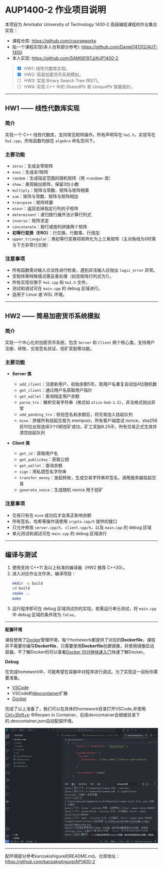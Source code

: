 # AUP1400-2 作业项目说明

本项目为 Amirkabir University of Technology 1400-2 高级编程课程的作业集合实现：
- 课程仓库: https://github.com/courseworks
- 贴一个课程实现(本人也有部分参考): https://github.com/Daniel741312/AUT-1400
- 本人实现: https://github.com/SAM0619TJ/AUP1400-2


>- [x] HW1: 线性代数库实现。
>- [x] HW2: 简易加密货币系统模拟。
>- [ ] HW3: 实现 Binary Search Tree (BST)。
>- [ ] HW4: 实现 C++ 中的 SharedPtr 和 UniquePtr 智能指针。
---

## HW1 —— 线性代数库实现

### 简介

实现一个 C++ 线性代数库，支持常见矩阵操作。所有声明写在 `hw1.h`，实现写在 `hw1.cpp`，所有函数均放在 `algebra` 命名空间下。

### 主要功能

- `zeros`：生成全零矩阵
- `ones`：生成全1矩阵
- `random`：生成指定范围的随机矩阵（用 `<random>` 库）
- `show`：美观输出矩阵，保留3位小数
- `multiply`：矩阵与常数、矩阵与矩阵相乘
- `sum`：矩阵与常数、矩阵与矩阵相加
- `transpose`：矩阵转置
- `minor`：返回去掉指定行列的子矩阵
- `determinant`：递归按行展开法计算行列式
- `inverse`：矩阵求逆
- `concatenate`：按行或按列拼接两个矩阵
- **初等行变换（ERO）**：行交换、行数乘、行倍加
- `upper_triangular`：用初等行变换将矩阵化为上三角矩阵（主对角线为0时需与下方非零行交换）

### 注意事项

- 所有函数需对输入合法性进行检查，遇到非法输入应抛出 `logic_error` 异常。
- 空矩阵等特殊情况需妥善处理（如空矩阵行列式为1）。
- 所有实现仅限于 `hw1.cpp` 和 `hw1.h` 文件。
- 测试和调试可在 `main.cpp` 的 debug 区域进行。
- 适用于 Linux 或 WSL 环境。

---

## HW2 —— 简易加密货币系统模拟

### 简介

实现一个中心化的加密货币系统，包含 `Server` 和 `Client` 两个核心类。支持用户注册、转账、交易签名验证、挖矿奖励等功能。

### 主要功能

- **Server 类**
  - `add_client`：注册新用户，初始余额5币，若用户名重复自动加4位随机数
  - `get_client`：通过用户名获取用户指针
  - `get_wallet`：查询指定用户余额
  - `parse_trx`：解析交易字符串（格式如 `alice-bob-1.5`），非法格式抛出异常
  - `add_pending_trx`：校验签名和余额后，将交易加入挂起队列
  - `mine`：拼接所有挂起交易为 mempool，所有客户端尝试 nonce，sha256 前10位出现连续3个0即挖矿成功，矿工奖励6.25币，所有交易正式生效并清空挂起队列

- **Client 类**
  - `get_id`：获取用户名
  - `get_publickey`：获取公钥
  - `get_wallet`：查询余额
  - `sign`：用私钥签名字符串
  - `transfer_money`：发起转账，生成交易字符串并签名，调用服务器挂起交易
  - `generate_nonce`：生成随机 nonce 用于挖矿

### 注意事项

- 交易只有在 `mine` 成功后才会真正影响余额
- 所有签名、哈希等操作请使用 `crypto.cpp/h` 提供的接口
- 只允许修改 `server.cpp/h`、`client.cpp/h`，以及 `main.cpp` 的 debug 区域
- 单元测试和调试可在 `main.cpp` 的 debug 区域进行

---

## 编译与测试

1. 使用支持 C++11 及以上标准的编译器（HW2 推荐 C++20）。
2. 进入对应作业文件夹，编译项目：
   ```sh
   mkdir -p build
   cd build
   cmake ..
   make
   ```
3. 运行程序即可在 debug 区域测试你的实现。若需运行单元测试，将 `main.cpp` 中 debug 区域的条件改为 `false`。

---

**配置环境**

课程使用了[Docker](https://www.docker.com/products/docker-desktop)管理环境，每个homework都提供了对应的**Dockerfile**，课程并不需要你编写**Dockerfile**，只需要使用**Dockerfile**创建镜像，并使用镜像启动容器。不了解Docker的可以查看[Docker 10分钟快速入门](https://www.bilibili.com/video/BV1s54y1n7Ev?vd_source=c1a4fe488e28c685f3d2b18671221525)快速了解Docker。

**Debug**

在完成homework中，可能希望在容器中对程序进行调试。为了实现这一目标你需要准备。

- [VSCode](https://code.visualstudio.com/)
- VSCode的[devcontainer](https://github.com/Microsoft/vscode-remote-release.git)扩展
- [Docker](https://www.docker.com/products/docker-desktop)

完成了以上准备了，我们可以在具体的homework目录打开VSCode,并使用<u>Ctrl+Shift+p</u> 中Reopen in Container。后续devcontainer会根据目录下的.devcontainer.json自动配装环境。

<img src=".\resource\devcontainer.gif" style="zoom:67%;" />

---

配环境部分参考kanzakishigure的README.md，仓库地址：https://github.com/kanzakishigure/AP1400-2